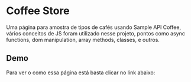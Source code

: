 # Coffee Store

Uma página para amostra de tipos de cafés usando Sample API Coffee, vários conceitos de JS foram utilizado nesse projeto, pontos como async functions, dom manipulation, array methods, classes, e outros.</br>

## Demo

Para ver o como essa página está basta clicar no link abaixo: </br>
